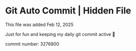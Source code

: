# Git Auto Commit | Hidden File

This file was added Feb 12, 2025

Just for fun and keeping my daily git commit active 🤪

commit number: 3276800

